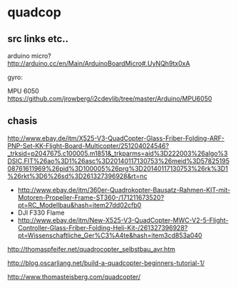 quadcop
=======

src links etc..
---------------

arduino micro?
http://arduino.cc/en/Main/ArduinoBoardMicro#.UyNQh9tx0xA





gyro: 

MPU 6050
https://github.com/jrowberg/i2cdevlib/tree/master/Arduino/MPU6050

chasis
------

http://www.ebay.de/itm/X525-V3-QuadCopter-Glass-Friber-Folding-ARF-PNP-Set-KK-Flight-Board-Multicopter/251204024546?_trksid=p2047675.c100005.m1851&_trkparms=aid%3D222003%26algo%3DSIC.FIT%26ao%3D1%26asc%3D20140117130753%26meid%3D5782519508761611969%26pid%3D100005%26prg%3D20140117130753%26rk%3D1%26rkt%3D6%26sd%3D261327396928&rt=nc




- http://www.ebay.de/itm/360er-Quadrokopter-Bausatz-Rahmen-KIT-mit-Motoren-Propeller-Frame-ST360-/171211673520?pt=RC_Modellbau&hash=item27dd02cfb0
- DJI F330 Flame
- http://www.ebay.de/itm/New-X525-V3-QuadCopter-MWC-V2-5-Flight-Controller-Glass-Friber-Folding-Heli-Kit-/261327396928?pt=Wissenschaftliche_Ger%C3%A4te&hash=item3cd853a040
    


http://thomaspfeifer.net/quadrocopter_selbstbau_avr.htm

http://blog.oscarliang.net/build-a-quadcopter-beginners-tutorial-1/

http://www.thomasteisberg.com/quadcopter/
